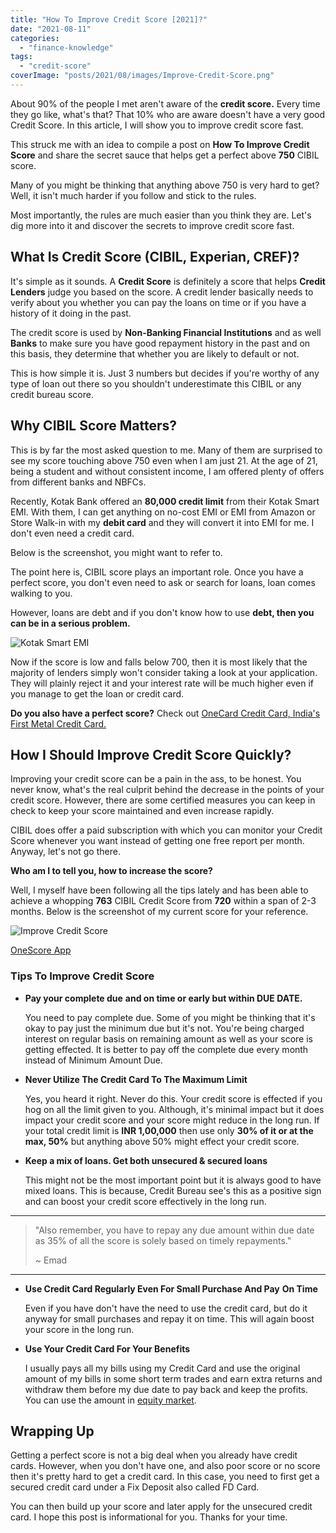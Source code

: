 ```yaml
---
title: "How To Improve Credit Score [2021]?"
date: "2021-08-11"
categories: 
  - "finance-knowledge"
tags: 
  - "credit-score"
coverImage: "posts/2021/08/images/Improve-Credit-Score.png"
---
```


About 90% of the people I met aren't aware of the **credit score.** Every time they go like, what's that? That 10% who are aware doesn't have a very good Credit Score. In this article, I will show you to improve credit score fast.

This struck me with an idea to compile a post on **How To Improve Credit Score** and share the secret sauce that helps get a perfect above **750** CIBIL score.

Many of you might be thinking that anything above 750 is very hard to get? Well, it isn't much harder if you follow and stick to the rules.

Most importantly, the rules are much easier than you think they are. Let's dig more into it and discover the secrets to improve credit score fast.

## What Is Credit Score (CIBIL, Experian, CREF)?

It's simple as it sounds. A **Credit Score** is definitely a score that helps **Credit Lenders** judge you based on the score. A credit lender basically needs to verify about you whether you can pay the loans on time or if you have a history of it doing in the past.

The credit score is used by **Non-Banking Financial Institutions** and as well **Banks** to make sure you have good repayment history in the past and on this basis, they determine that whether you are likely to default or not.

This is how simple it is. Just 3 numbers but decides if you're worthy of any type of loan out there so you shouldn't underestimate this CIBIL or any credit bureau score.

## Why CIBIL Score Matters?

This is by far the most asked question to me. Many of them are surprised to see my score touching above 750 even when I am just 21. At the age of 21, being a student and without consistent income, I am offered plenty of offers from different banks and NBFCs.

Recently, Kotak Bank offered an **80,000 credit limit** from their Kotak Smart EMI. With them, I can get anything on no-cost EMI or EMI from Amazon or Store Walk-in with my **debit card** and they will convert it into EMI for me. I don't even need a credit card.

Below is the screenshot, you might want to refer to.

The point here is, CIBIL score plays an important role. Once you have a perfect score, you don't even need to ask or search for loans, loan comes walking to you.

However, loans are debt and if you don't know how to use **debt, then you can be in a serious problem.**

![Kotak Smart EMI](posts/2021/08/images/image-1024x512.png)

Now if the score is low and falls below 700, then it is most likely that the majority of lenders simply won't consider taking a look at your application. They will plainly reject it and your interest rate will be much higher even if you manage to get the loan or credit card.

**Do you also have a perfect score?** Check out [OneCard Credit Card, India's First Metal Credit Card.](https://sastaeinstein.com/onecard-credit-card-review/)

## How I Should Improve Credit Score Quickly?

Improving your credit score can be a pain in the ass, to be honest. You never know, what's the real culprit behind the decrease in the points of your credit score. However, there are some certified measures you can keep in check to keep your score maintained and even increase rapidly.

CIBIL does offer a paid subscription with which you can monitor your Credit Score whenever you want instead of getting one free report per month. Anyway, let's not go there.

**Who am I to tell you, how to increase the score?**

Well, I myself have been following all the tips lately and has been able to achieve a whopping **763** CIBIL Credit Score from **720** within a span of 2-3 months. Below is the screenshot of my current score for your reference.

![Improve Credit Score](posts/2021/08/images/IMG_3511-576x1024.png)

[OneScore App](https://www.onescore.app/)

### Tips To Improve Credit Score

- **Pay your complete due** **and on time or early but within DUE DATE.**  
      
    You need to pay complete due. Some of you might be thinking that it's okay to pay just the minimum due but it's not. You're being charged interest on regular basis on remaining amount as well as your score is getting effected. It is better to pay off the complete due every month instead of Minimum Amount Due.  
    
- **Never Utilize The Credit Card To The Maximum Limit**  
      
    Yes, you heard it right. Never do this. Your credit score is effected if you hog on all the limit given to you. Although, it's minimal impact but it does impact your credit score and your score might reduce in the long run. If your total credit limit is **INR 1,00,000** then use only **30% of it or at the max, 50%** but anything above 50% might effect your credit score.  
    
- **Keep a mix of loans. Get both unsecured & secured loans**  
      
    This might not be the most important point but it is always good to have mixed loans. This is because, Credit Bureau see's this as a positive sign and can boost your credit score effectively in the long run.

* * *

> "Also remember, you have to repay any due amount within due date as 35% of all the score is solely based on timely repayments."
> 
> ~ Emad

* * *

- **Use Credit Card Regularly Even For Small Purchase And Pay** **On Time**  
      
    Even if you have don't have the need to use the credit card, but do it anyway for small purchases and repay it on time. This will again boost your score in the long run.  
    
- **Use Your Credit Card For Your Benefits**  
      
    I usually pays all my bills using my Credit Card and use the original amount of my bills in some short term trades and earn extra returns and withdraw them before my due date to pay back and keep the profits. You can use the amount in [equity market](https://emadsblog.com/does-investing-in-stocks-make-you-rich/).

## Wrapping Up

Getting a perfect score is not a big deal when you already have credit cards. However, when you don't have one, and also poor score or no score then it's pretty hard to get a credit card. In this case, you need to first get a secured credit card under a Fix Deposit also called FD Card.

You can then build up your score and later apply for the unsecured credit card. I hope this post is informational for you. Thanks for your time.
